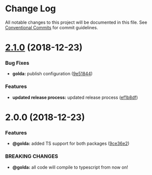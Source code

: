 # Change Log

All notable changes to this project will be documented in this file.
See [Conventional Commits](https://conventionalcommits.org) for commit guidelines.

# [2.1.0](https://github.com/goldajs/golda/compare/@golda/liba@2.0.0...@golda/liba@2.1.0) (2018-12-23)


### Bug Fixes

* **golda:** publish configuration ([9e51844](https://github.com/goldajs/golda/commit/9e51844))


### Features

* **updated release process:** updated release process ([ef1b8df](https://github.com/goldajs/golda/commit/ef1b8df))





# 2.0.0 (2018-12-23)


### Features

* **@golda:** added TS support for both packages ([9ce36e2](https://github.com/goldajs/golda/commit/9ce36e2))


### BREAKING CHANGES

* **@golda:** all code will compile to typescript from now on!
